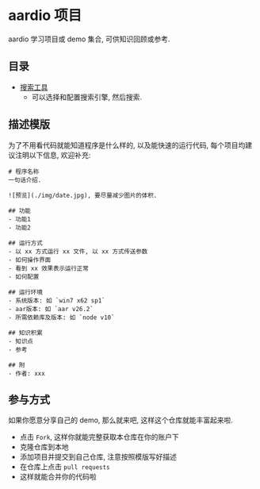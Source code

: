 # aardio 项目
aardio 学习项目或 demo 集合, 可供知识回顾或参考.

## 目录
- [搜索工具](./搜索工具)
  - 可以选择和配置搜索引擎, 然后搜索.

## 描述模版
为了不用看代码就能知道程序是什么样的, 以及能快速的运行代码, 每个项目均建议注明以下信息, 欢迎补充:

``` 
# 程序名称
一句话介绍.

![预览](./img/date.jpg), 要尽量减少图片的体积.

## 功能
- 功能1
- 功能2

## 运行方式
- 以 xx 方式运行 xx 文件, 以 xx 方式传送参数
- 如何操作界面
- 看到 xx 效果表示运行正常
- 如何配置

## 运行环境
- 系统版本: 如 `win7 x62 sp1`
- aar版本: 如 `aar v26.2`
- 所需依赖库及版本: 如 `node v10`

## 知识积累
- 知识点
- 参考

## 附
- 作者: xxx
```

## 参与方式
如果你愿意分享自己的 demo, 那么就来吧, 这样这个仓库就能丰富起来啦.

- 点击 `Fork`, 这样你就能完整获取本仓库在你的账户下
- 克隆仓库到本地
- 添加项目并提交到自己仓库, 注意按照模版写好描述
- 在仓库上点击 `pull requests`
- 这样就能合并你的代码啦
